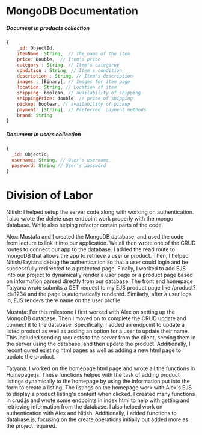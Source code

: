 # MongoDB Documentation

##### Document in products collection

```js
{
    _id: ObjectId,
    itemName: String,  // The name of the item
    price: Double,  // Item's price
    category : String, // Item's categoruy
    condition : String, // Item's condition
    description : String, // Item's description
    images : [Binary], // Images for item page
    location: String, // Location of item
    shipping: boolean, // availability of shipping
    shippingPrice: double, // price of shipping
    pickup: boolean, // availability of pickup
    payment: [String], // Preferred  payment methods
    brand: String
}
```


##### Document in users collection

```js
{
  _id: ObjectId,
  username: String, // User's username
  password: String // User's password
}
```
# Division of Labor
 Nitish: I helped setup the server code along with working on authentication. I also wrote the delete user endpoint work properly with the mongo database. While also helping refactor certain parts of the code. 

Alex:  Mustafa and I created the MongoDB database, and used the code from lecture to link it into our application. We all then wrote one of the CRUD routes to connect our app to the database. I added the read route to mongoDB that allows the app to retrieve a user or product. Then, I helped Nitish/Taytana debug the authentication so that a user could login and be successfully redirected to a protected page. Finally, I worked to add EJS into our project to dynamically render a user page or a product page based on information parsed directly from our database. The front end homepage Tatyana wrote submits a GET request to my EJS product page like /product?id=1234 and the page is automatically rendered. Similarly, after a user logs in, EJS renders there name on the user profile. 

Mustafa: For this milestone I first worked with Alex on setting up the MongoDB database. Then I moved on to complete the  CRUD update and connect it to the database. Specifically, I added an endpoint to update a listed product as well as adding an option for a user to update their name. This included sending requests to the server from the client, serving them in the server using the database, and then update the product. Additionally, I reconfigured existing html pages as well as adding a new html page to update the product.

Tatyana: I worked on the homepage html page and wrote all the functions in Homepage.js. These functions helped with the task of adding product listings dynamically to the homepage by using the information put into the form to create a listing. The listings on the homepage work with Alex's EJS to display a product listing's content when clicked. I created many functions in crud.js and wrote some endpoints in index.html to help with getting and retrieving information from the database. I also helped work on authentication with Alex and Nitish. Additionally, I added functions to database.js, focusing on the create operations initially but added more as the project required.
